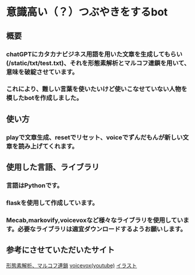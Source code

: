 # 意識高い（？）つぶやきをするbot
## 概要
### chatGPTにカタカナビジネス用語を用いた文章を生成してもらい(/static/txt/test.txt)、それを形態素解析とマルコフ連鎖を用いて、意味を破綻させています。
### これにより、難しい言葉を使いたいけど使いこなせていない人物を模したbotを作成しました。

## 使い方
### playで文章生成、resetでリセット、voiceでずんだもんが新しい文章を読み上げてくれます。

## 使用した言語、ライブラリ
### 言語はPythonです。
### flaskを使用して作成しています。
### Mecab,markovify,voicevoxなど様々なライブラリを使用しています。必要なライブラリは適宜ダウンロードするようお願いします。


## 参考にさせていただいたサイト
[形態素解析、マルコフ連鎖](https://gakogako.com/python_hiroyuki/)
[voicevox(youtube)](https://www.youtube.com/watch?v=ZkYW73bqAmI&t=551s)
[イラスト](https://www.irasutoya.com/2015/05/blog-post_722.html)


